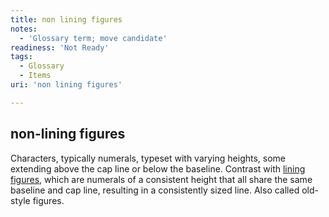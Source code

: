 ```yaml
---
title: non lining figures
notes:
  - 'Glossary term; move candidate'
readiness: 'Not Ready'
tags:
  - Glossary
  - Items
uri: 'non lining figures'

---
```

## non-lining figures

Characters, typically numerals, typeset with varying heights, some extending above the cap line or below the baseline. Contrast with [lining figures](/lining_figures), which are numerals of a consistent height that all share the same baseline and cap line, resulting in a consistently sized line. Also called old-style figures.

